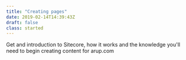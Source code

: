 ```yaml
---
title: "Creating pages"
date: 2019-02-14T14:39:43Z
draft: false
class: started
---
```


<section class="container" id="">
    <div class="rich-text">
        <div class="reveal rich-text__content">
            <p>Get and introduction to Sitecore, how it works and the knowledge you'll need to begin creating content for arup.com</p>
        </div>
    </div>
</section>